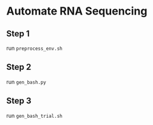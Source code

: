 # Automate RNA Sequencing

## Step 1
run `preprocess_env.sh`

## Step 2
run `gen_bash.py`

## Step 3
run `gen_bash_trial.sh`

